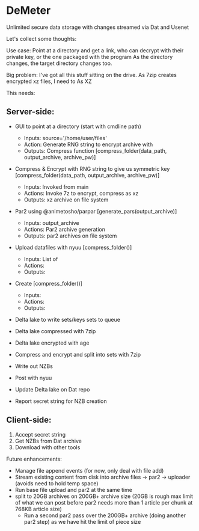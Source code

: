 # DeMeter

Unlimited secure data storage with changes streamed via Dat and Usenet

Let's collect some thoughts:

Use case: Point at a directory and get a link, who can decrypt with their private key, or the one packaged with the program
As the directory changes, the target directory changes too.

Big problem: I've got all this stuff sitting on the drive. As 7zip creates encrypted xz files, I need to As XZ

This needs:

## Server-side:
* GUI to point at a directory (start with cmdline path)
    - Inputs: source='/home/user/files'
    - Action: Generate RNG string to encrypt archive with
    - Outputs: Compress function [compress_folder(data_path, output_archive, archive_pw)]
* Compress & Encrypt with RNG string to give us symmetric key [compress_folder(data_path, output_archive, archive_pw)]
    - Inputs: Invoked from main
    - Actions: Invoke 7z to encrypt, compress as xz
    - Outputs: xz archive on file system
* Par2 using @animetosho/parpar [generate_pars(output_archive)]
    - Inputs: output_archive
    - Actions: Par2 archive generation
    - Outputs: par2 archives on file system
* Upload datafiles with nyuu  [compress_folder()]
    - Inputs: List of 
    - Actions: 
    - Outputs: 
* Create  [compress_folder()]
    - Inputs: 
    - Actions: 
    - Outputs: 
* Delta lake to write sets/keys sets to queue
* Delta lake compressed with 7zip
* Delta lake encrypted with age
* Compress and encrypt and split into sets with 7zip

* Write out NZBs
* Post with nyuu
* Update Delta lake on Dat repo
* Report secret string for NZB creation


## Client-side:
1. Accept secret string
2. Get NZBs from Dat archive
3. Download with other tools


Future enhancements:
* Manage file append events (for now, only deal with file add)
* Stream existing content from disk into archive files -> par2 -> uploader (avoids need to hold temp space)
* Run base file upload and par2 at the same time
* split to 20GB archives on 200GB+ archive size (20GB is rough max limit of what we can post before par2 needs more than 1 article per chunk at 768KB article size)
    - Run a second par2 pass over the 200GB+ archive (doing another par2 step) as we have hit the limit of piece size



